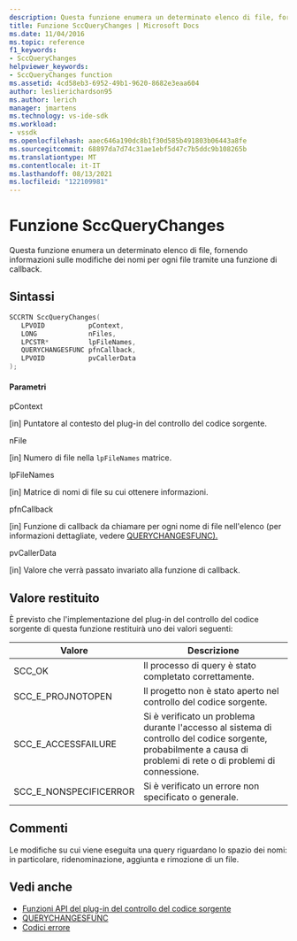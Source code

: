 ```yaml
---
description: Questa funzione enumera un determinato elenco di file, fornendo informazioni sulle modifiche dei nomi per ogni file tramite una funzione di callback.
title: Funzione SccQueryChanges | Microsoft Docs
ms.date: 11/04/2016
ms.topic: reference
f1_keywords:
- SccQueryChanges
helpviewer_keywords:
- SccQueryChanges function
ms.assetid: 4cd58eb3-6952-49b1-9620-8682e3eaa604
author: leslierichardson95
ms.author: lerich
manager: jmartens
ms.technology: vs-ide-sdk
ms.workload:
- vssdk
ms.openlocfilehash: aaec646a190dc8b1f30d585b491803b06443a8fe
ms.sourcegitcommit: 68897da7d74c31ae1ebf5d47c7b5ddc9b108265b
ms.translationtype: MT
ms.contentlocale: it-IT
ms.lasthandoff: 08/13/2021
ms.locfileid: "122109981"
---
```

# <a name="sccquerychanges-function"></a>Funzione SccQueryChanges
Questa funzione enumera un determinato elenco di file, fornendo informazioni sulle modifiche dei nomi per ogni file tramite una funzione di callback.

## <a name="syntax"></a>Sintassi

```cpp
SCCRTN SccQueryChanges(
   LPVOID           pContext,
   LONG             nFiles,
   LPCSTR*          lpFileNames,
   QUERYCHANGESFUNC pfnCallback,
   LPVOID           pvCallerData
);
```

#### <a name="parameters"></a>Parametri
 pContext

[in] Puntatore al contesto del plug-in del controllo del codice sorgente.

 nFile

[in] Numero di file nella `lpFileNames` matrice.

 lpFileNames

[in] Matrice di nomi di file su cui ottenere informazioni.

 pfnCallback

[in] Funzione di callback da chiamare per ogni nome di file nell'elenco (per informazioni dettagliate, vedere [QUERYCHANGESFUNC).](../extensibility/querychangesfunc.md)

 pvCallerData

[in] Valore che verrà passato invariato alla funzione di callback.

## <a name="return-value"></a>Valore restituito
 È previsto che l'implementazione del plug-in del controllo del codice sorgente di questa funzione restituirà uno dei valori seguenti:

|Valore|Descrizione|
|-----------|-----------------|
|SCC_OK|Il processo di query è stato completato correttamente.|
|SCC_E_PROJNOTOPEN|Il progetto non è stato aperto nel controllo del codice sorgente.|
|SCC_E_ACCESSFAILURE|Si è verificato un problema durante l'accesso al sistema di controllo del codice sorgente, probabilmente a causa di problemi di rete o di problemi di connessione.|
|SCC_E_NONSPECIFICERROR|Si è verificato un errore non specificato o generale.|

## <a name="remarks"></a>Commenti
 Le modifiche su cui viene eseguita una query riguardano lo spazio dei nomi: in particolare, ridenominazione, aggiunta e rimozione di un file.

## <a name="see-also"></a>Vedi anche
- [Funzioni API del plug-in del controllo del codice sorgente](../extensibility/source-control-plug-in-api-functions.md)
- [QUERYCHANGESFUNC](../extensibility/querychangesfunc.md)
- [Codici errore](../extensibility/error-codes.md)
